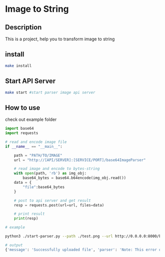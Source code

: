# Image to String
## Description
This is a project, help you to transform image to string

## install
``` bash
make install
```

## Start API Server
``` bash
make start #start parser image api server
```
## How to use
check out example folder

``` python
import base64
import requests

# read and encode image file
if __name__ == "__main__":

    path = "PATH/TO/IMAGE"
    url = "http://[API/SERVER]:[SERVICE/PORT]/base64ImageParser"

    # read image and encode to bytes-string
    with open(path, 'rb') as img_obj:
        base64_bytes = base64.b64encode(img_obj.read())
    data = {
        "file":base64_bytes
    }

    # post to api server and get result
    resp = requests.post(url=url, files=data)

    # print result
    print(resp)
``` 
```bash
# example

python3 ./start-parser.py --path ./test.png --url http://0.0.0.0:8000/base64ImageParser

# output
{'message': 'Successfully uploaded file', 'parser': 'Note: This error originates from the build backend, and is likely not a problem with poetry but with tesseract-ocr (@.@.1) not supporting PEP 5\n17 builds. You can verify this by running \'pip wheel --use-pep517 "tesseract-ocr (==0.@.1)"\'.\n\x0c'}
```
